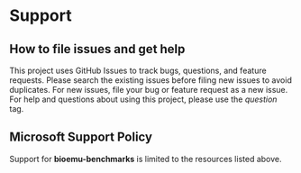 # Support

## How to file issues and get help  

This project uses GitHub Issues to track bugs, questions, and feature requests. Please search the existing issues before filing new issues to avoid duplicates.  For new issues, file your bug or feature request as a new issue. For help and questions about using this project, please use the _question_ tag.

## Microsoft Support Policy  

Support for **bioemu-benchmarks** is limited to the resources listed above.
